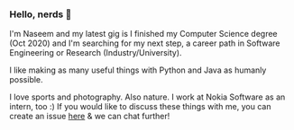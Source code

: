 ### Hello, nerds 👋

I'm Naseem and my latest gig is I finished my Computer Science degree (Oct 2020) and I'm searching for my next step, a career path in Software Engineering or Research (Industry/University).

I like making as many useful things with Python and Java as humanly possible.

I love sports and photography. Also nature. I work at Nokia Software as an intern, too :) If you would like to discuss these things with me, you can create an issue [here](https://github.com/NaseemSrour/NaseemSrour) & we can chat further!


<!--
**NaseemSrour/NaseemSrour** is a ✨ _special_ ✨ repository because its `README.md` (this file) appears on your GitHub profile.

Here are some ideas to get you started:

- 🔭 I’m currently working on ...
- 🌱 I’m currently learning ...
- 👯 I’m looking to collaborate on ...
- 🤔 I’m looking for help with ...
- 💬 Ask me about ...
- 📫 How to reach me: ...
- 😄 Pronouns: ...
- ⚡ Fun fact: ...
-->
